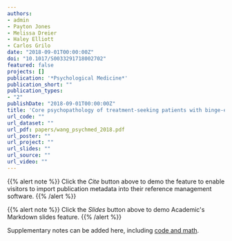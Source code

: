 ```yaml
---
authors:
- admin
- Payton Jones
- Melissa Dreier
- Haley Elliott
- Carlos Grilo
date: "2018-09-01T00:00:00Z"
doi: "10.1017/S0033291718002702"
featured: false
projects: []
publication: '*Psychological Medicine*'
publication_short: ""
publication_types:
- "2"
publishDate: "2018-09-01T00:00:00Z"
title: 'Core psychopathology of treatment-seeking patients with binge-eating disorder: a network analysis investigation'
url_code: ""
url_dataset: ""
url_pdf: papers/wang_psychmed_2018.pdf
url_poster: ""
url_project: ""
url_slides: ""
url_source: ""
url_video: ""
---
```



{{% alert note %}}
Click the *Cite* button above to demo the feature to enable visitors to import publication metadata into their reference management software.
{{% /alert %}}

{{% alert note %}}
Click the *Slides* button above to demo Academic's Markdown slides feature.
{{% /alert %}}

Supplementary notes can be added here, including [code and math](https://sourcethemes.com/academic/docs/writing-markdown-latex/).
